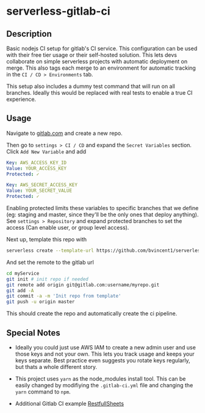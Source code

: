 # serverless-gitlab-ci

## Description

Basic nodejs CI setup for gitlab's CI service. This configuration can be used with their free tier usage or their self-hosted solution. This lets devs collaborate on simple serverless projects with automatic deployment on merge. This also tags each merge to an environment for automatic tracking in the `CI / CD > Environments` tab.

This setup also includes a dummy test command that will run on all branches. Ideally this would be replaced with real tests to enable a true CI experience.

## Usage

Navigate to [gitlab.com](https://gitlab.com/) and create a new repo.

Then go to `settings > CI / CD`  and expand the `Secret Variables` section. Click `Add New Variable` and add

```yml
Key: AWS_ACCESS_KEY_ID
Value: YOUR_ACCESS_KEY
Protected: ✓

Key: AWS_SECRET_ACCESS_KEY
Value: YOUR_SECRET_VALUE
Protected: ✓
```

Enabling protected limits these variables to specific branches that we define (eg: staging and master, since they'll be the only ones that deploy anything). See `settings > Repository` and expand protected branches to set the access (Can enable user, or group level access).

Next up, template this repo with
```bash
serverless create --template-url https://github.com/bvincent1/serverless-gitlab-ci/master --path myService
```

And set the remote to the gitlab url

```bash
cd myService
git init # init repo if needed
git remote add origin git@gitlab.com:username/myrepo.git
git add -A
git commit -a -m 'Init repo from template'
git push -u origin master
```

This should create the repo and automatically create the ci pipeline.

## Special Notes

- Ideally you could just use AWS IAM to create a new admin user and use those keys and not your own. This lets you track usage and keeps your keys separate. Best practice even suggests you rotate keys regularly, but thats a whole different story.

- This project uses `yarn` as the node_modules install tool. This can be easily changed by modifiying the `.gitlab-ci.yml` file and changing the `yarn` command to `npm`.

- Additional Gitlab CI example [RestfullSheets](https://gitlab.com/dotslashsolve/RestfulSheets/)
